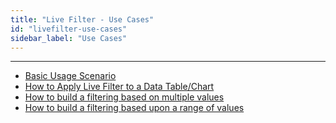 ```yaml
---
title: "Live Filter - Use Cases"
id: "livefilter-use-cases"
sidebar_label: "Use Cases"
---
```

---

- [Basic Usage Scenario](/learn/app-development/widgets/datalive/livefilter/live-filter-basic-usage/)
- [How to Apply Live Filter to a Data Table/Chart](/learn/how-tos/live-filter-applying/)
- [How to build a filtering based on multiple values](/learn/how-tos/live-filter-multiple-values/)
- [How to build a filtering based upon a range of values](/learn/how-tos/live-filter-range-filter/)

